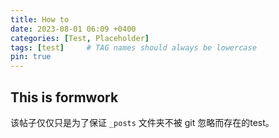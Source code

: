 ```yaml
---
title: How to 
date: 2023-08-01 06:09 +0400
categories: [Test, Placeholder]
tags: [test]     # TAG names should always be lowercase
pin: true
---
```


## This is formwork

该帖子仅仅只是为了保证 `_posts` 文件夹不被 git 忽略而存在的test。

